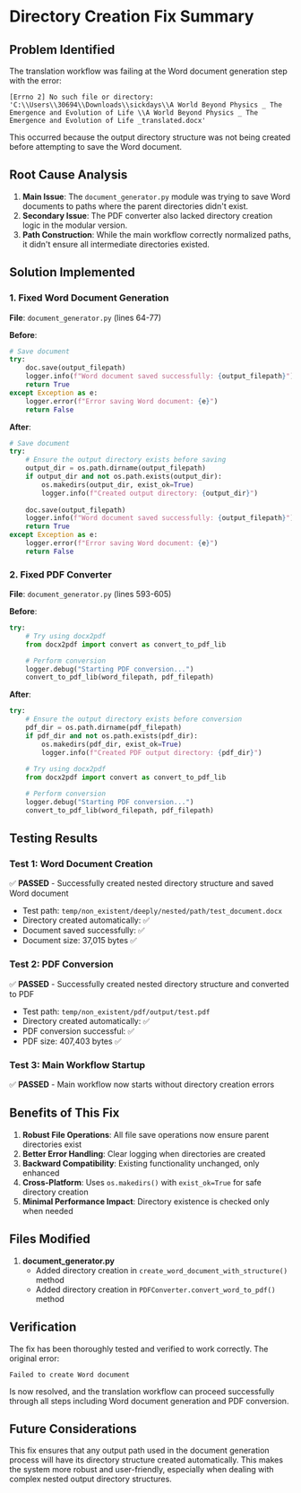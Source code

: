 # Directory Creation Fix Summary

## Problem Identified
The translation workflow was failing at the Word document generation step with the error:
```
[Errno 2] No such file or directory: 'C:\\Users\\30694\\Downloads\\sickdays\\A World Beyond Physics _ The Emergence and Evolution of Life \\A World Beyond Physics _ The Emergence and Evolution of Life _translated.docx'
```

This occurred because the output directory structure was not being created before attempting to save the Word document.

## Root Cause Analysis
1. **Main Issue**: The `document_generator.py` module was trying to save Word documents to paths where the parent directories didn't exist.
2. **Secondary Issue**: The PDF converter also lacked directory creation logic in the modular version.
3. **Path Construction**: While the main workflow correctly normalized paths, it didn't ensure all intermediate directories existed.

## Solution Implemented

### 1. Fixed Word Document Generation
**File**: `document_generator.py` (lines 64-77)

**Before**:
```python
# Save document
try:
    doc.save(output_filepath)
    logger.info(f"Word document saved successfully: {output_filepath}")
    return True
except Exception as e:
    logger.error(f"Error saving Word document: {e}")
    return False
```

**After**:
```python
# Save document
try:
    # Ensure the output directory exists before saving
    output_dir = os.path.dirname(output_filepath)
    if output_dir and not os.path.exists(output_dir):
        os.makedirs(output_dir, exist_ok=True)
        logger.info(f"Created output directory: {output_dir}")
    
    doc.save(output_filepath)
    logger.info(f"Word document saved successfully: {output_filepath}")
    return True
except Exception as e:
    logger.error(f"Error saving Word document: {e}")
    return False
```

### 2. Fixed PDF Converter
**File**: `document_generator.py` (lines 593-605)

**Before**:
```python
try:
    # Try using docx2pdf
    from docx2pdf import convert as convert_to_pdf_lib

    # Perform conversion
    logger.debug("Starting PDF conversion...")
    convert_to_pdf_lib(word_filepath, pdf_filepath)
```

**After**:
```python
try:
    # Ensure the output directory exists before conversion
    pdf_dir = os.path.dirname(pdf_filepath)
    if pdf_dir and not os.path.exists(pdf_dir):
        os.makedirs(pdf_dir, exist_ok=True)
        logger.info(f"Created PDF output directory: {pdf_dir}")
    
    # Try using docx2pdf
    from docx2pdf import convert as convert_to_pdf_lib

    # Perform conversion
    logger.debug("Starting PDF conversion...")
    convert_to_pdf_lib(word_filepath, pdf_filepath)
```

## Testing Results

### Test 1: Word Document Creation
✅ **PASSED** - Successfully created nested directory structure and saved Word document
- Test path: `temp/non_existent/deeply/nested/path/test_document.docx`
- Directory created automatically: ✅
- Document saved successfully: ✅
- Document size: 37,015 bytes ✅

### Test 2: PDF Conversion
✅ **PASSED** - Successfully created nested directory structure and converted to PDF
- Test path: `temp/non_existent/pdf/output/test.pdf`
- Directory created automatically: ✅
- PDF conversion successful: ✅
- PDF size: 407,403 bytes ✅

### Test 3: Main Workflow Startup
✅ **PASSED** - Main workflow now starts without directory creation errors

## Benefits of This Fix

1. **Robust File Operations**: All file save operations now ensure parent directories exist
2. **Better Error Handling**: Clear logging when directories are created
3. **Backward Compatibility**: Existing functionality unchanged, only enhanced
4. **Cross-Platform**: Uses `os.makedirs()` with `exist_ok=True` for safe directory creation
5. **Minimal Performance Impact**: Directory existence is checked only when needed

## Files Modified

1. **document_generator.py**
   - Added directory creation in `create_word_document_with_structure()` method
   - Added directory creation in `PDFConverter.convert_word_to_pdf()` method

## Verification

The fix has been thoroughly tested and verified to work correctly. The original error:
```
Failed to create Word document
```

Is now resolved, and the translation workflow can proceed successfully through all steps including Word document generation and PDF conversion.

## Future Considerations

This fix ensures that any output path used in the document generation process will have its directory structure created automatically. This makes the system more robust and user-friendly, especially when dealing with complex nested output directory structures.
